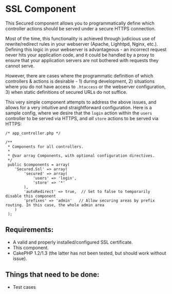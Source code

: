 SSL Component
=============

This Secured component allows you to programmatically define which controller actions
should be served under a secure HTTPS connection.

Most of the time, this functionality is achieved through judicious use of rewrite/redirect
rules in your webserver (Apache, Lighhtpd, Nginx, etc.). Defining this logic in your webserver
is advantageous - an incorrect request never hits your application code, and it could be handled
by a proxy to ensure that your application servers are not bothered with requests they cannot serve.

However, there are cases where the programmatic definition of which controllers & actions
is desirable - 1) during development, 2) situations where you do not have access to `.htaccess`
or the webserver configuration, 3) when static definitions of secured URLs do not suffice.

This very simple component attempts to address the above issues, and allows for a very intuitive
and straightforward configuration. Here is a sample config, where we desire that the `login` action
within the `users` controller to be served via HTTPS, and _all_ `store` actions to be served via HTTPS:


    /* app_controller.php */

    /**
     * Components for all controllers.
     *
     * @var array Components, with optional configuration directives.
     */
     public $components = array(
     	'Secured.Ssl' => array(
     		'secured' => array(
     			'users' => 'login',
     			'store' => '*'
     		),
     	    'autoRedirect' => true,  // Set to false to temporarily disable this component
     	    'prefixes' => 'admin'   // Allow securing areas by prefix routing. In this case, the whole admin area
     	)
     );

Requirements:
-------------
 - A valid and properly installed/configured SSL certificate.
 - This component.
 - CakePHP 1.2/1.3 (the latter has not been tested, but should work without issue).

Things that need to be done:
----------------------------
 - Test cases
